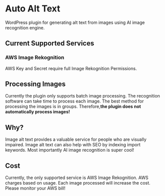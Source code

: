 # Auto Alt Text
WordPress plugin for generating alt text from images using AI image recognition engine.

## Current Supported Services
### AWS Image Rekognition
AWS Key and Secret require full Image Rekognition Permissions. 

## Processing Images
Currently the plugin only supports batch image processing. 
The recognition software can take time to process each image. 
The best method for processing the images is in groups. 
Therefore,**the plugin does not automatically process images!**

## Why?
Image alt text provides a valuable service for people who are visually impaired.
Image alt text can also help with SEO by indexing import keywords.
Most importantly AI image recognition is super cool! 

## Cost
Currently, the only supported service is AWS Image Rekognition. 
AWS charges based on usage. Each image processed will increase the cost.
Please monitor your AWS bill!
